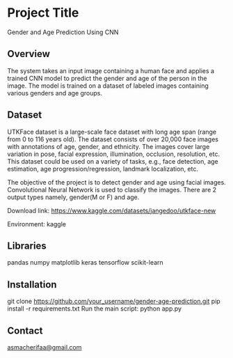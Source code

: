 # Project Title

Gender and Age Prediction Using CNN


## Overview
The system takes an input image containing a human face and applies a trained CNN model to predict the gender and age of the person in the image.
The model is trained on a dataset of labeled images containing various genders and age groups.


## Dataset 
UTKFace dataset is a large-scale face dataset with long age span (range from 0 to 116 years old). 
The dataset consists of over 20,000 face images with annotations of age, gender, and ethnicity.
The images cover large variation in pose, facial expression, illumination, occlusion, resolution, etc. 
This dataset could be used on a variety of tasks, e.g., face detection, age estimation, age progression/regression, landmark localization, etc.

The objective of the project is to detect gender and age using facial images. Convolutional Neural Network is used to classify the images. There are 2 output types namely, gender(M or F) and age.

Download link: https://www.kaggle.com/datasets/jangedoo/utkface-new

Environment: kaggle

## Libraries
pandas
numpy
matplotlib
keras
tensorflow
scikit-learn


## Installation

git clone https://github.com/your_username/gender-age-prediction.git
pip install -r requirements.txt
Run the main script:  python app.py



## Contact

asmacherifaa@gmail.com







